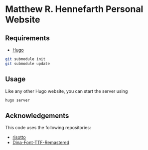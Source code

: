 # Matthew R. Hennefarth Personal Website

## Requirements
- [Hugo](https://gohugo.io/)

```sh
git submodule init
git submodule update
```

## Usage
Like any other Hugo website, you can start the server using

```sh
hugo server
```

## Acknowledgements
This code uses the following repositories:
- [risotto](https://github.com/joeroe/risotto)
- [Dina-Font-TTF-Remastered](https://github.com/zshoals/Dina-Font-TTF-Remastered)
